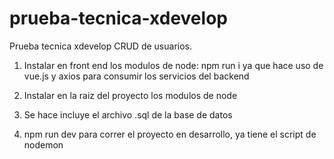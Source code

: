 # prueba-tecnica-xdevelop
 Prueba tecnica xdevelop CRUD de usuarios.

1. Instalar en front end los modulos de node: npm run i ya que hace uso de vue.js y axios para consumir los servicios del backend

2. Instalar en la raiz del proyecto los modulos de node

3. Se hace incluye el archivo .sql de la base de datos

4. npm run dev para correr el proyecto en desarrollo, ya tiene el script de nodemon